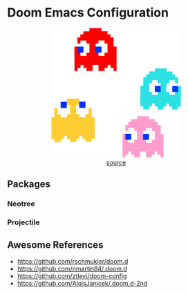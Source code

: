 # Doom Emacs Configuration

<p align="center">
    <img width="300" height="300" src="pacman.png" />
    <br>
    <a href="https://flyclipart.com/pacman-ghost-png-pacman-ghost-png-112952">source</a>
</p>

## Packages

### Neotree

### Projectile

## Awesome References

+ https://github.com/rschmukler/doom.d
+ https://github.com/nmartin84/.doom.d
+ https://github.com/ztlevi/doom-config
+ https://github.com/AloisJanicek/.doom.d-2nd
